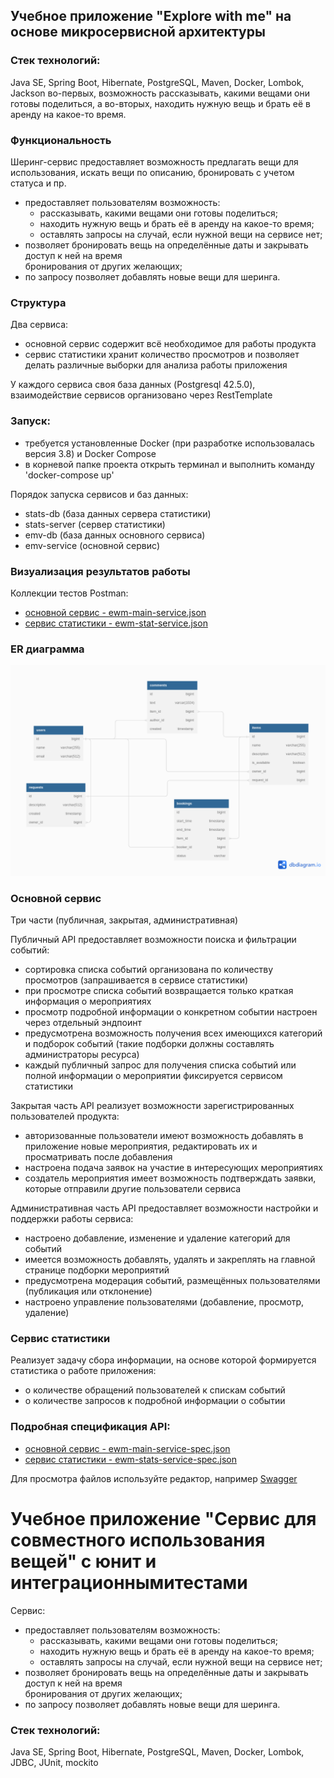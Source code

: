 ## Учебное приложение "Explore with me" на основе микросервисной архитектуры

### Стек технологий:
Java SE, Spring Boot, Hibernate, PostgreSQL, Maven, Docker, Lombok, Jackson
во-первых, возможность рассказывать, какими вещами они готовы поделиться, а во-вторых, находить нужную вещь и брать её в аренду на какое-то время.

### Функциональность
Шеринг-сервис предоставляет возможность предлагать вещи для использования, искать вещи по описанию, бронировать с учетом статуса и пр.
* предоставляет пользователям возможность:<br />
    * рассказывать, какими вещами они готовы поделиться;<br />
    * находить нужную вещь и брать её в аренду на какое-то время;<br />
    * оставлять запросы на случай, если нужной вещи на сервисе нет;<br />
* позволяет бронировать вещь на определённые даты и закрывать доступ к ней на время<br />
  бронирования от других желающих;<br />
* по запросу позволяет добавлять новые вещи для шеринга.<br />


### Структура
Два сервиса:
* основной сервис содержит всё необходимое для работы продукта
* cервис статистики хранит количество просмотров и позволяет делать различные выборки
  для анализа работы приложения

У каждого сервиса своя база данных (Postgresql 42.5.0), взаимодействие сервисов организовано через RestTemplate

### Запуск:
* требуется установленные Docker (при разработке использовалась версия 3.8) и Docker Compose
* в корневой папке проекта открыть терминал и выполнить команду 'docker-compose up'

Порядок запуска сервисов и баз данных:
* stats-db (база данных сервера статистики)
* stats-server (сервер статистики)
* emv-db (база данных основного сервиса)
* emv-service (основной сервис)

### Визуализация результатов работы
Коллекции тестов Postman:
* [основной сервис - ewm-main-service.json](https://github.com/Evgeny2835/Explore-with-me/blob/main/postman/ewm-main-service.json)
* [сервис статистики - ewm-stat-service.json](https://github.com/Evgeny2835/Explore-with-me/blob/main/postman/ewm-stat-service.json)

### ER диаграмма

![ER_diagram](ER_diagram.png)

### Основной сервис
Три части (публичная, закрытая, административная)

Публичный API предоставляет возможности поиска и фильтрации событий:
* сортировка списка событий организована по количеству просмотров (запрашивается в сервисе статистики)
* при просмотре списка событий возвращается только краткая информация о мероприятиях
* просмотр подробной информации о конкретном событии настроен через отдельный эндпоинт
* предусмотрена возможность получения всех имеющихся категорий и подборок событий (такие подборки должны составлять
  администраторы ресурса)
* каждый публичный запрос для получения списка событий или полной информации о мероприятии фиксируется
  сервисом статистики

Закрытая часть API реализует возможности зарегистрированных пользователей продукта:
* авторизованные пользователи имеют возможность добавлять в приложение новые мероприятия, редактировать их и
  просматривать после добавления
* настроена подача заявок на участие в интересующих мероприятиях
* создатель мероприятия имеет возможность подтверждать заявки, которые отправили другие пользователи сервиса

Административная часть API предоставляет возможности настройки и поддержки работы сервиса:
* настроено добавление, изменение и удаление категорий для событий
* имеется возможность добавлять, удалять и закреплять на главной странице подборки мероприятий
* предусмотрена модерация событий, размещённых пользователями (публикация или отклонение)
* настроено управление пользователями (добавление, просмотр, удаление)

### Сервис статистики
Реализует задачу сбора информации, на основе которой формируется статистика о работе приложения:
* о количестве обращений пользователей к спискам событий
* о количестве запросов к подробной информации о событии

### Подробная спецификация API:
* [основной сервис - ewm-main-service-spec.json](https://github.com/Evgeny2835/Explore-with-me/blob/main/ewm-main-service-spec.json)
* [сервис статистики - ewm-stats-service-spec.json](https://github.com/Evgeny2835/Explore-with-me/blob/main/ewm-stats-service-spec.json)

Для просмотра файлов используйте редактор, например [Swagger](https://editor-next.swagger.io/)



# Учебное приложение "Сервис для совместного использования вещей" c юнит и интеграционнымитестами

Сервис:
* предоставляет пользователям возможность:<br />
    * рассказывать, какими вещами они готовы поделиться;<br />
    * находить нужную вещь и брать её в аренду на какое-то время;<br />
    * оставлять запросы на случай, если нужной вещи на сервисе нет;<br />
* позволяет бронировать вещь на определённые даты и закрывать доступ к ней на время<br />
  бронирования от других желающих;<br />
* по запросу позволяет добавлять новые вещи для шеринга.<br />

### Стек технологий:
Java SE, Spring Boot, Hibernate, PostgreSQL, Maven, Docker, Lombok, JDBC, JUnit, mockito<br />
